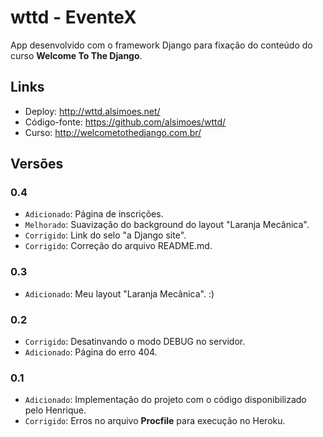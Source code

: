 # wttd - EventeX

App desenvolvido com o framework Django para fixação do conteúdo do curso **Welcome To The Django**.

## Links
- Deploy: http://wttd.alsimoes.net/
- Código-fonte: https://github.com/alsimoes/wttd/
- Curso: http://welcometothedjango.com.br/

## Versões

### 0.4
- `Adicionado`: Página de inscrições.
- `Melhorado`: Suavização do background do layout "Laranja Mecânica".
- `Corrigido`: Link do selo "a Django site".
- `Corrigido`: Correção do arquivo README.md.

### 0.3
- `Adicionado`: Meu layout "Laranja Mecânica". :)

### 0.2
- `Corrigido`: Desatinvando o modo DEBUG no servidor.
- `Adicionado`: Página do erro 404.

### 0.1
- `Adicionado`: Implementação do projeto com o código disponibilizado pelo Henrique.
- `Corrigido`: Erros no arquivo **Procfile** para execução no Heroku.
